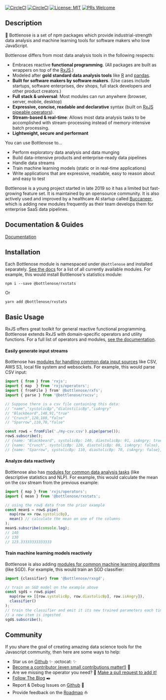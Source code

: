 [![CircleCI](https://img.shields.io/circleci/build/gh/buccaneerai/bottlenose/dev?label=master)](https://circleci.com/gh/buccaneerai/bottlenose/tree/dev)
[![CircleCI](https://img.shields.io/circleci/build/gh/buccaneerai/bottlenose/dev?label=dev)](https://circleci.com/gh/buccaneerai/bottlenose/tree/dev)
[![License: MIT](https://img.shields.io/badge/License-MIT-green.svg?color=blue)](https://opensource.org/licenses/MIT)
[![PRs Welcome](https://img.shields.io/static/v1?color=6A56A8&label=PRs&message=welcome)](https://buccaneerai.gitbook.io/bottlenose/contributing/contributing)

## Description

🐬 Bottlenose is a set of npm packages which provide industrial-strength data analysis and machine learning tools for software makers who love JavaScript. 

Bottlenose differs from most data analysis tools in the following respects:
- Embraces reactive **functional programming**. (All packages are built as wrappers on top of the [RxJS](https://rxjs.dev).)
- Modeled after **gold standard data analysis tools** like [R](https://www.r-project.org) and [pandas](https://pandas.pydata.org).
- **Built for software makers by software makers**. (Use cases include startups, software enterprises, dev shops, full stack developers and other product creators.)
- **Full stack & universal**: Most modules can run anywhere (browser, server, mobile, desktop)
- **Expressive, concise, readable and declarative** syntax (built on [RxJS pipeable operators](https://rxjs.dev)).
- **Stream-based & real-time**: Allows most data analysis tasks to be accomplished with stream-processing instead of memory-intensive batch processing.
- **Lightweight, secure and performant**

You can use Bottlenose to...
- Perform exploratory data analysis and data munging
- Build data-intensive products and enterprise-ready data pipelines
- Handle data streams
- Train machine learning models (static or in real-time applications)
- Write applications that are expressive, readable, easy to reason about and easy to test

Bottlenose is a young project started in late 2019 so it has a limited but fast-growing feature set.  It is maintained by an opensource community. It is also actively used and improved by a healthcare AI startup called [Buccaneer](https://www.buccaneer.ai), which is adding new modules frequently as their team develops them for enterprise SaaS data pipelines.

## Documentation & Guides
[Documentation](https://buccaneerai.gitbook.io/bottlenose)

## Installation
Each Bottlenose module is namespaced under `@bottlenose` and installed separately.  [See the docs](https://buccaneerai.gitbook.io/bottlenose) for a list of all currently available modules.  For example, this would install Bottlenose's statistics module:
```
npm i --save @bottlenose/rxstats
```
Or
```
yarn add @bottlenose/rxstats
```

## Basic Usage
RxJS offers great toolkit for general reactive functional programming.  Bottlenose extends RxJS with domain-specific operators and utility functions. For a full list of operators and modules, [see the documentation](https://buccaneerai.gitbook.io/bottlenose).

#### Easily generate input streams
Bottlenose has [modules for handling common data input sources](https://buccaneerai.gitbook.io/bottlenose) like CSV, AWS S3, local file system and websockets.  For example, this would parse CSV input:
```javascript
import { from } from 'rxjs';
import { map  } from 'rxjs/operators';
import { fromFile } from' @bottlenose/rxfs';
import { parse } from '@bottlenose/rxcsv';

// Suppose there is a csv file containing this data:
// "name","systolicBp","dialostilicBp","isAngry" 
// "Blackbeard",140,91,"true"
// "Crunch",120,180,"false"
// "Sparrow",110,70,"false"

const row$ = fromFile('./my-csv.csv').pipe(parse());
row$.subscribe();
// {name: "Blackbeard", systolicBp: 140, diastolicBp: 91, isAngry: true},
// {name: "Crunch", systolicBp: 120, diastolicBp: 80, isAngry: false},
// {name: "Sparrow", systolicBp: 110, diastolicBp: 70, isAngry: false},
```

#### Analyze data reactively
Bottlenose also has [modules for common data analysis tasks](https://buccaneerai.gitbook.io/bottlenose) (like descriptive statistics and NLP).  For example, this would calculate the mean on the csv stream from the previous example:
```javascript
import { map } from 'rxjs/operators';
import { mean } from '@bottlenose/rxstats';

// using the row$ data from the prior example
const mean$ = row$.pipe(
  map(row => row.systolicBp), 
  mean() // calculate the mean on one of the columns
);
mean$.subscribe(console.log);
// 140
// 130
// 123.33333333333333
```

#### Train machine learning models reactively
Bottlenose is also adding [modules for common machine learning algorithms](https://buccaneerai.gitbook.io/bottlenose) (like SGD).  For example, this would train an SGD classifier:
```javascript
import {classifier} from '@bottlenose/rxsgd';

// train an SGD model on the example above
const sgd$ = row$.pipe(
  map(row => [[row.systolicBp, row.diastolicBp], row.isAngry]),
  classifier()
);
// train the classifier and emit it its new trained parameters each time 
// a new item is ingested
sgd$.subscribe();
```

## Community
If you share the goal of creating amazing data science tools for the Javascript community, then here are some ways to help:
- Star us on <a href='https://github.com/buccaneerai/bottlenose'>Github</a> ✨ :octocat: ✨
- [Become a contributor (even small contributions matter!)](https://github.com/buccaneerai/bottlenose/blob/master/CONTRIBUTING.md) 👑
- Are we missing the operator you need? 🤦 [Make a pull request to add it!](https://github.com/buccaneerai/bottlenose/blob/master/docs/contributing/crating_operators.md) 
- [Follow The Blog](https://medium.com/@bfla) ✒️
- Report & Debug Issues on <a href='https://github.com/buccaneerai/bottlenose'>Github</a> 🌊
- Provide feedback on the [Roadmap](https://github.com/buccaneerai/bottlenose/projects/1) ⛵
<!--- Slack channel would be very nice to have --->
<!--- - [Add your organization's logo to the list of users]() --->
<!--- - [Join Community Discussions]() 🐬 --->